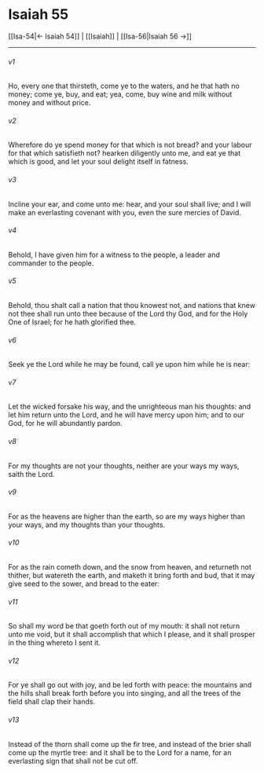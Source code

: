 # Isaiah 55

[[Isa-54|← Isaiah 54]] | [[Isaiah]] | [[Isa-56|Isaiah 56 →]]
***

###### v1
Ho, every one that thirsteth, come ye to the waters, and he that hath no money; come ye, buy, and eat; yea, come, buy wine and milk without money and without price.
###### v2
Wherefore do ye spend money for that which is not bread? and your labour for that which satisfieth not? hearken diligently unto me, and eat ye that which is good, and let your soul delight itself in fatness.
###### v3
Incline your ear, and come unto me: hear, and your soul shall live; and I will make an everlasting covenant with you, even the sure mercies of David.
###### v4
Behold, I have given him for a witness to the people, a leader and commander to the people.
###### v5
Behold, thou shalt call a nation that thou knowest not, and nations that knew not thee shall run unto thee because of the Lord thy God, and for the Holy One of Israel; for he hath glorified thee.
###### v6
Seek ye the Lord while he may be found, call ye upon him while he is near:
###### v7
Let the wicked forsake his way, and the unrighteous man his thoughts: and let him return unto the Lord, and he will have mercy upon him; and to our God, for he will abundantly pardon.
###### v8
For my thoughts are not your thoughts, neither are your ways my ways, saith the Lord.
###### v9
For as the heavens are higher than the earth, so are my ways higher than your ways, and my thoughts than your thoughts.
###### v10
For as the rain cometh down, and the snow from heaven, and returneth not thither, but watereth the earth, and maketh it bring forth and bud, that it may give seed to the sower, and bread to the eater:
###### v11
So shall my word be that goeth forth out of my mouth: it shall not return unto me void, but it shall accomplish that which I please, and it shall prosper in the thing whereto I sent it.
###### v12
For ye shall go out with joy, and be led forth with peace: the mountains and the hills shall break forth before you into singing, and all the trees of the field shall clap their hands.
###### v13
Instead of the thorn shall come up the fir tree, and instead of the brier shall come up the myrtle tree: and it shall be to the Lord for a name, for an everlasting sign that shall not be cut off. 
